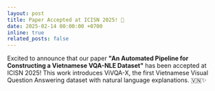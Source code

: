 ```yaml
---
layout: post
title: Paper Accepted at ICISN 2025! 📄
date: 2025-02-14 00:00:00 +0700
inline: true
related_posts: false
---
```


Excited to announce that our paper **"An Automated Pipeline for Constructing a Vietnamese VQA-NLE Dataset"** has been accepted at ICISN 2025! This work introduces ViVQA-X, the first Vietnamese Visual Question Answering dataset with natural language explanations. 🇻🇳✨
